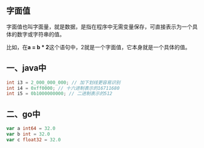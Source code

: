 ## 字面值

字面值也叫字面量，就是数据，是指在程序中无需变量保存，可直接表示为一个具体的数字或字符串的值。

比如，在**a = b \* 2**这个语句中，2就是一个字面值，它本身就是一个具体的值。

## 一、java中

```java
int i3 = 2_000_000_000; // 加下划线更容易识别
int i4 = 0xff0000; // 十六进制表示的16711680
int i5 = 0b1000000000; // 二进制表示的512
```

## 二、go中

```go
var a int64 = 32.0
var b int = 32.0
var c float32 = 32.0
```

